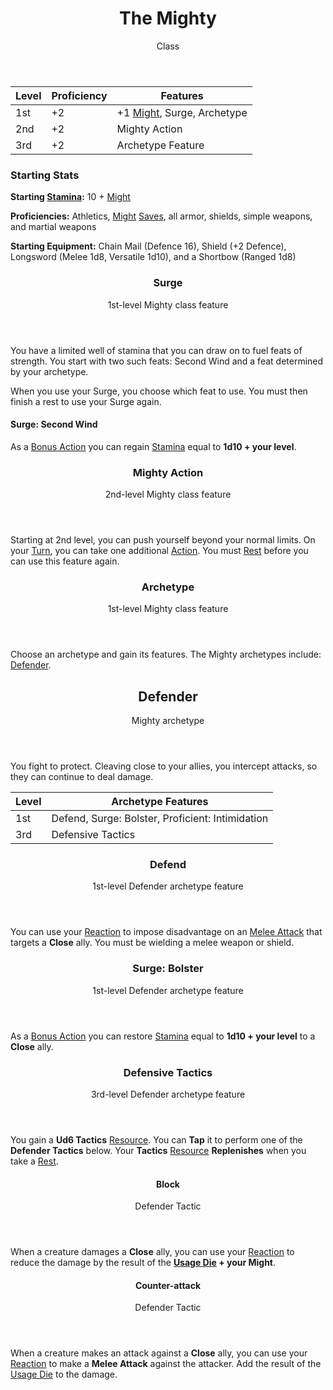 <header>

# The Mighty

<p class="subheading">Class</p>

</header>

| Level | Proficiency | Features  |
| ----  | ----------- |- |
| 1st   | +2          | +1 [Might](pages/characters/attributes.md?id=might), Surge, Archetype |
| 2nd   | +2          | Mighty Action |
| 3rd   | +2          | Archetype Feature |

### Starting Stats

**Starting [Stamina](pages/combat/stamina.md):** 10 + [Might](pages/characters/attributes.md?id=might)

**Proficiencies:** Athletics, [Might](pages/characters/attributes.md?id=might) [Saves](pages/rules/rolling/saves.md), all armor, shields, simple weapons, and martial weapons

**Starting Equipment:** Chain Mail (Defence 16), Shield (+2 Defence), Longsword (Melee 1d8, Versatile 1d10), and a Shortbow (Ranged 1d8)

<header>

### Surge

<p class="subheading">1st-level Mighty class feature</p>

</header>

You have a limited well of stamina that you can draw on to fuel feats of strength. You start with two such feats: Second Wind and a feat determined by your archetype.

When you use your Surge, you choose which feat to use. You must then finish a rest to use your Surge again.

#### Surge: Second Wind

As a [Bonus Action](pages/combat/bonus-actions.md) you can regain [Stamina](pages/combat/stamina.md) equal to **1d10 + your level**.

<header>

### Mighty Action

<p class="subheading">2nd-level Mighty class feature</p>

</header>

Starting at 2nd level, you can push yourself beyond your normal limits. On your [Turn](../../pages/combat/order.md), you can take one additional [Action](../../pages/combat/actions.md). You must [Rest](../../pages/rules/rests.md) before you can use this feature again.

<header>

### Archetype

<p class="subheading">1st-level Mighty class feature</p>

</header>

Choose an archetype and gain its features. The Mighty archetypes include: [Defender](pages/classes/mighty.md?id=defender).

<header>

## Defender

<p class="subheading">Mighty archetype</p>

</header>

You fight to protect. Cleaving close to your allies, you intercept attacks, so they can continue to deal damage.

| Level | Archetype Features |
| ----  | ------------------ |
| 1st   | Defend, Surge: Bolster, Proficient: Intimidation |
| 3rd   | Defensive Tactics |

<header>

### Defend

<p class="subheading">1st-level Defender archetype feature</p>

</header>

You can use your [Reaction](../../pages/combat/reactions.md) to impose disadvantage on an [Melee Attack](pages/combat/attacks.md) that targets a **Close** ally. You must be wielding a melee weapon or shield.

<header>

### Surge: Bolster

<p class="subheading">1st-level Defender archetype feature</p>

</header>

As a [Bonus Action](pages/combat/bonus-actions.md) you can restore [Stamina](pages/combat/stamina.md) equal to **1d10 + your level** to a **Close** ally.


<header>

### Defensive Tactics

<p class="subheading">3rd-level Defender archetype feature</p>

</header>

You gain a **Ud6 Tactics** [Resource](). You can **Tap** it to perform one of the **Defender Tactics** below. Your **Tactics** [Resource]() **Replenishes** when you take a [Rest]().

<section class="spells">

<section class="spell">

<header>

#### Block

<p class="subheading">Defender Tactic</p>

</header>

When a creature damages a **Close** ally, you can use your [Reaction](../../pages/combat/reactions.md) to reduce the damage by the result of the **[Usage Die](../pages/rules/usage.md) + your Might**.

</section>

<section class="spell">

<header>

#### Counter-attack

<p class="subheading">Defender Tactic</p>

</header>

When a creature makes an attack against a **Close** ally, you can use your [Reaction](../../pages/combat/reactions.md) to make a **Melee Attack** against the attacker. Add the result of the [Usage Die]() to the damage.

</section>

</section>
